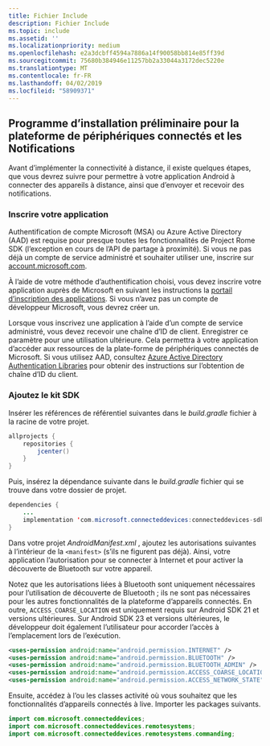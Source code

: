 ```yaml
---
title: Fichier Include
description: Fichier Include
ms.topic: include
ms.assetid: ''
ms.localizationpriority: medium
ms.openlocfilehash: e2a3dcbff4594a7886a14f90058bb814e85ff39d
ms.sourcegitcommit: 75680b384946e11257bb2a33044a3172dec5220e
ms.translationtype: MT
ms.contentlocale: fr-FR
ms.lasthandoff: 04/02/2019
ms.locfileid: "58909371"
---
```

## <a name="preliminary-setup-for-the-connected-devices-platform-and-notifications"></a>Programme d’installation préliminaire pour la plateforme de périphériques connectés et les Notifications

Avant d’implémenter la connectivité à distance, il existe quelques étapes, que vous devrez suivre pour permettre à votre application Android à connecter des appareils à distance, ainsi que d’envoyer et recevoir des notifications.

### <a name="register-your-app"></a>Inscrire votre application

Authentification de compte Microsoft (MSA) ou Azure Active Directory (AAD) est requise pour presque toutes les fonctionnalités de Project Rome SDK (l’exception en cours de l’API de partage à proximité). Si vous ne pas déjà un compte de service administré et souhaiter utiliser une, inscrire sur [account.microsoft.com](https://account.microsoft.com/account).

À l’aide de votre méthode d’authentification choisi, vous devez inscrire votre application auprès de Microsoft en suivant les instructions la [portail d’inscription des applications](https://apps.dev.microsoft.com/). Si vous n’avez pas un compte de développeur Microsoft, vous devrez créer un.

Lorsque vous inscrivez une application à l’aide d’un compte de service administré, vous devez recevoir une chaîne d’ID de client. Enregistrer ce paramètre pour une utilisation ultérieure. Cela permettra à votre application d’accéder aux ressources de la plate-forme de périphériques connectés de Microsoft. Si vous utilisez AAD, consultez [Azure Active Directory Authentication Libraries](https://docs.microsoft.com/azure/active-directory/develop/active-directory-authentication-libraries) pour obtenir des instructions sur l’obtention de chaîne d’ID du client.

### <a name="add-the-sdk"></a>Ajoutez le kit SDK

Insérer les références de référentiel suivantes dans le *build.gradle* fichier à la racine de votre projet.

```Java
allprojects {
    repositories {
        jcenter()
    }
}
```
Puis, insérez la dépendance suivante dans le _build.gradle_ fichier qui se trouve dans votre dossier de projet.

```Java
dependencies { 
    ...
    implementation 'com.microsoft.connecteddevices:connecteddevices-sdk:+'
}
```

Dans votre projet *AndroidManifest.xml* , ajoutez les autorisations suivantes à l’intérieur de la `<manifest>` (s’ils ne figurent pas déjà). Ainsi, votre application l’autorisation pour se connecter à Internet et pour activer la découverte de Bluetooth sur votre appareil.

Notez que les autorisations liées à Bluetooth sont uniquement nécessaires pour l’utilisation de découverte de Bluetooth ; ils ne sont pas nécessaires pour les autres fonctionnalités de la plateforme d’appareils connectés. En outre, `ACCESS_COARSE_LOCATION` est uniquement requis sur Android SDK 21 et versions ultérieures. Sur Android SDK 23 et versions ultérieures, le développeur doit également l’utilisateur pour accorder l’accès à l’emplacement lors de l’exécution.


```xml
<uses-permission android:name="android.permission.INTERNET" />
<uses-permission android:name="android.permission.BLUETOOTH" />
<uses-permission android:name="android.permission.BLUETOOTH_ADMIN" />
<uses-permission android:name="android.permission.ACCESS_COARSE_LOCATION" />
<uses-permission android:name="android.permission.ACCESS_NETWORK_STATE" />
```

Ensuite, accédez à l’ou les classes activité où vous souhaitez que les fonctionnalités d’appareils connectés à live. Importer les packages suivants.

```java
import com.microsoft.connecteddevices;
import com.microsoft.connecteddevices.remotesystems;
import com.microsoft.connecteddevices.remotesystems.commanding;
```

